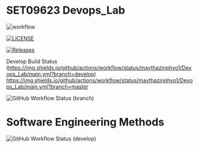 # SET09623 Devops_Lab

![workflow](https://github.com/maythazinphyo1/Devops_Lab/actions/workflows/main.yml/badge.svg)

[![LICENSE](https://img.shields.io/github/license/maythazinphyo1/Devops_Lab.svg?style=flat-square)](https://github.com/maythazinphyo1/Devops_Lab/blob/master/LICENSE)

[![Releases](https://img.shields.io/github/release/maythazinphyo1/Devops_Lab/all.svg?style=flat-square)](https://github.com/maythazinphyo1/Devops_Lab/releases)

Develop Build Status (https://img.shields.io/github/actions/workflow/status/maythazinphyo1/Devops_Lab/main.yml?branch=develop)
https://img.shields.io/github/actions/workflow/status/maythazinphyo1/Devops_Lab/main.yml?branch=master

[//]: # (https://img.shields.io/github/actions/workflow/status/<user>/<repo>/test.yml?branch=main)

![GitHub Workflow Status (branch)](https://img.shields.io/github/actions/workflow/status/maythazinphyo1/Devops_Lab/main.yml?branch=develop)

# Software Engineering Methods
![GitHub Workflow Status (develop)](https://img.shields.io/github/workflow/status/maythazinphyo1/Devops_Lab/A%20workflow%20for%20my%20Hello%20World%20App/develop?style=flat-square)

[//]: # (https://img.shields.io/github/workflow/status/maythazinphyo1/Devops_Lab/A%20workflow%20for%20my%20Hello%20World%20App/develop)